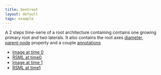 ```yaml
---
title: beetroot
layout: default
tags: example
---
```


A 2 steps time-serie of a root architecture containing contains one growing primary root and two laterals. It also contains the root axes [diameter][], [parent-node][] property and a couple [annotations][]

  - [Image at time 0](/images/examples/beetroot/beetroot_0.png)
  - [RSML at time0](/images/examples/beetroot/beetroot_0.rsml)
  - [Image at time 1](/images/examples/beetroot/beetroot_1.png)
  - [RSML at time1](/images/examples/beetroot/beetroot_1.rsml)

  
[diameter]: /format/thesaurus#diameter
[parent-node]: /format/thesaurus#parent-node-(root)
[annotations]: /foramt/scene#annotations


